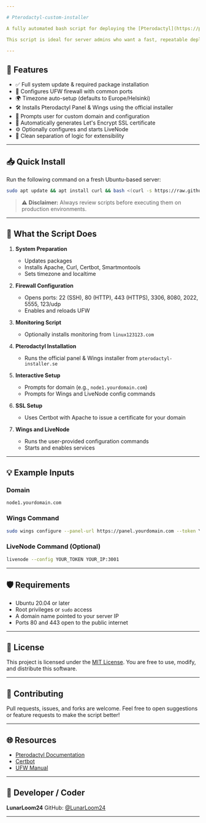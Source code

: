 ```yaml
---

# Pterodactyl-custom-installer

A fully automated bash script for deploying the [Pterodactyl](https://pterodactyl.io) panel and Wings daemon, with optional LiveNode integration and HTTPS setup using Let's Encrypt.

This script is ideal for server admins who want a fast, repeatable deployment method for game hosting infrastructure.

---
```


## 🚀 Features

* ✅ Full system update & required package installation
* 🔐 Configures UFW firewall with common ports
* 🌍 Timezone auto-setup (defaults to Europe/Helsinki)
* 🛠️ Installs Pterodactyl Panel & Wings using the official installer
* 🔧 Prompts user for custom domain and configuration
* 🔑 Automatically generates Let's Encrypt SSL certificate
* ⚙️ Optionally configures and starts LiveNode
* 🧩 Clean separation of logic for extensibility

---

## 📥 Quick Install

Run the following command on a fresh Ubuntu-based server:

```bash
sudo apt update && apt install curl && bash <(curl -s https://raw.githubusercontent.com/LunarLoom24/Pterodactyl-custom-installer/refs/heads/main/pterodactyl_setup.sh)
```

> ⚠️ **Disclaimer:** Always review scripts before executing them on production environments.

---

## 📝 What the Script Does

1. **System Preparation**

   * Updates packages
   * Installs Apache, Curl, Certbot, Smartmontools
   * Sets timezone and localtime

2. **Firewall Configuration**

   * Opens ports: 22 (SSH), 80 (HTTP), 443 (HTTPS), 3306, 8080, 2022, 5555, 123/udp
   * Enables and reloads UFW

3. **Monitoring Script**

   * Optionally installs monitoring from `linux123123.com`

4. **Pterodactyl Installation**

   * Runs the official panel & Wings installer from `pterodactyl-installer.se`

5. **Interactive Setup**

   * Prompts for domain (e.g., `node1.yourdomain.com`)
   * Prompts for Wings and LiveNode config commands

6. **SSL Setup**

   * Uses Certbot with Apache to issue a certificate for your domain

7. **Wings and LiveNode**

   * Runs the user-provided configuration commands
   * Starts and enables services

---

## 💡 Example Inputs

### Domain

```
node1.yourdomain.com
```

### Wings Command

```bash
sudo wings configure --panel-url https://panel.yourdomain.com --token YOUR_TOKEN --node NODE_ID
```

### LiveNode Command (Optional)

```bash
livenode --config YOUR_TOKEN YOUR_IP:3001
```

---

## 🛡️ Requirements

* Ubuntu 20.04 or later
* Root privileges or `sudo` access
* A domain name pointed to your server IP
* Ports 80 and 443 open to the public internet

---

## 📄 License

This project is licensed under the [MIT License](LICENSE).
You are free to use, modify, and distribute this software.

---

## 🤝 Contributing

Pull requests, issues, and forks are welcome.
Feel free to open suggestions or feature requests to make the script better!

---

## 🌐 Resources

* [Pterodactyl Documentation](https://pterodactyl.io)
* [Certbot](https://certbot.eff.org/)
* [UFW Manual](https://help.ubuntu.com/community/UFW)

---

## 🧠 Developer / Coder

**LunarLoom24**
GitHub: [@LunarLoom24](https://github.com/LunarLoom24)

---

